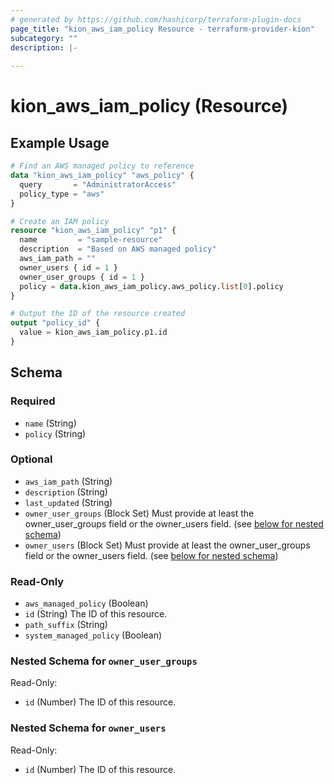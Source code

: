```yaml
---
# generated by https://github.com/hashicorp/terraform-plugin-docs
page_title: "kion_aws_iam_policy Resource - terraform-provider-kion"
subcategory: ""
description: |-
  
---
```


# kion_aws_iam_policy (Resource)



## Example Usage

```terraform
# Find an AWS managed policy to reference
data "kion_aws_iam_policy" "aws_policy" {
  query       = "AdministratorAccess"
  policy_type = "aws"
}

# Create an IAM policy
resource "kion_aws_iam_policy" "p1" {
  name         = "sample-resource"
  description  = "Based on AWS managed policy"
  aws_iam_path = ""
  owner_users { id = 1 }
  owner_user_groups { id = 1 }
  policy = data.kion_aws_iam_policy.aws_policy.list[0].policy
}

# Output the ID of the resource created
output "policy_id" {
  value = kion_aws_iam_policy.p1.id
}
```

<!-- schema generated by tfplugindocs -->
## Schema

### Required

- `name` (String)
- `policy` (String)

### Optional

- `aws_iam_path` (String)
- `description` (String)
- `last_updated` (String)
- `owner_user_groups` (Block Set) Must provide at least the owner_user_groups field or the owner_users field. (see [below for nested schema](#nestedblock--owner_user_groups))
- `owner_users` (Block Set) Must provide at least the owner_user_groups field or the owner_users field. (see [below for nested schema](#nestedblock--owner_users))

### Read-Only

- `aws_managed_policy` (Boolean)
- `id` (String) The ID of this resource.
- `path_suffix` (String)
- `system_managed_policy` (Boolean)

<a id="nestedblock--owner_user_groups"></a>
### Nested Schema for `owner_user_groups`

Read-Only:

- `id` (Number) The ID of this resource.


<a id="nestedblock--owner_users"></a>
### Nested Schema for `owner_users`

Read-Only:

- `id` (Number) The ID of this resource.
